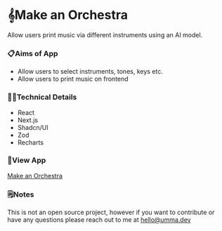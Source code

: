 # 𝄞Make an Orchestra 
Allow users print music via different instruments using an AI model.

### 📋Aims of App
- Allow users to select instruments, tones, keys etc.
- Allow users to print music on frontend
  
### 👩‍💻Technical Details

- React
- Next.js
- Shadcn/UI
- Zod
- Recharts

### 👀View App

[Make an Orchestra](https://make-an-orchestra.vercel.app/)

### 🗒️Notes
This is not an open source project, however if you want to contribute or have any questions please reach out to me at hello@umma.dev

